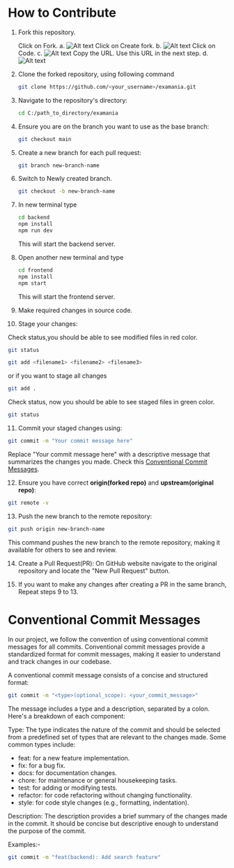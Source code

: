 # How to Contribute

1. Fork this repository.

   Click on Fork.
a. ![Alt text](fork1.png)
   Click on Create fork.
b. ![Alt text](fork-2.png)
   Click on Code.
c. ![Alt text](fork-3.png)
   Copy the URL. Use this URL in the next step.
d. ![Alt text](fork-4.png)

2. Clone the forked repository, using following command

   ```bash
   git clone https://github.com/<your_username>/examania.git
   ```

3. Navigate to the repository's directory:

   ```bash
   cd C:/path_to_directory/examania
   ```

4. Ensure you are on the branch you want to use as the base branch:

   ```bash
   git checkout main
   ```

5. Create a new branch for each pull request:

   ```bash
   git branch new-branch-name
   ```

6. Switch to Newly created branch.

   ```bash
   git checkout -b new-branch-name
   ```

7. In new terminal type

   ```bash
   cd backend
   npm install
   npm run dev
   ```

   This will start the backend server.

8. Open another new terminal and type

   ```bash
   cd frontend
   npm install
   npm start
   ```

   This will start the frontend server.

9. Make required changes in source code.

10. Stage your changes:

   Check status,you should be able to see modified files in red color.

   ```bash
   git status
   ```

   ```bash
   git add <filename1> <filename2> <filename3>
   ```

   or if you want to stage all changes

   ```bash
   git add .
   ```

   Check status, now you should be able to see staged files in green color.

   ```bash
   git status
   ```

11. Commit your staged changes using:

   ```bash
   git commit -m "Your commit message here"
   ```

   Replace "Your commit message here" with a descriptive message that summarizes the changes you made. Check this [Conventional Commit Messages](#conventional-commit-messages).

12. Ensure you have correct **origin(forked repo)** and **upstream(original repo)**:

   ```bash
   git remote -v
   ```

13. Push the new branch to the remote repository:

   ```bash
   git push origin new-branch-name
   ```

   This command pushes the new branch to the remote repository, making it available for others to see and review.

14. Create a Pull Request(PR):
   On GitHub website navigate to the original repository and locate the "New Pull Request" button.

15. If you want to make any changes after creating a PR in the same branch, Repeat steps 9 to 13.



# Conventional Commit Messages

In our project, we follow the convention of using conventional commit messages for all commits. Conventional commit messages provide a standardized format for commit messages, making it easier to understand and track changes in our codebase.

A conventional commit message consists of a concise and structured format:

```bash
git commit -m "<type>(optional_scope): <your_commit_message>"
```

The message includes a type and a description, separated by a colon. Here's a breakdown of each component:

Type: The type indicates the nature of the commit and should be selected from a predefined set of types that are relevant to the changes made. Some common types include:

- feat: for a new feature implementation.
- fix: for a bug fix.
- docs: for documentation changes.
- chore: for maintenance or general housekeeping tasks.
- test: for adding or modifying tests.
- refactor: for code refactoring without changing functionality.
- style: for code style changes (e.g., formatting, indentation).

Description: The description provides a brief summary of the changes made in the commit. It should be concise but descriptive enough to understand the purpose of the commit.

Examples:-

```bash
git commit -m "feat(backend): Add search feature"
```
